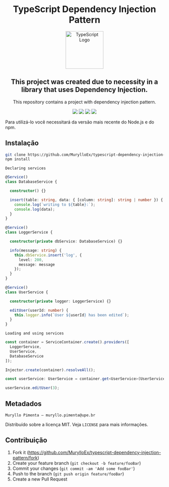 
<h1 align="center">TypeScript Dependency Injection Pattern</h1>
<p align="center">
  <img src="https://i.imgur.com/kpnFpjv.png" width="120" alt="TypeScript Logo" />
</p>
<h2 align="center">This project was created due to necessity in a library that uses Dependency Injection.</h2>
<p align="center">This repository contains a project with dependency injection pattern.</p>
<p align="center">
  <img src="https://badgen.net/badge/lang/TypeScript/purple?icon=label"/> 
  <img src="https://badgen.net/badge/license/MIT/green?icon=label"/>
  <img src="https://badgen.net/badge/authors/Muryllo/red?icon=label"/>
  <img src="https://badgen.net/badge/pattern/Dependency%20Injection/orange?icon=label"/>
</p>

Para utilizá-lo você necessitará da versão mais recente do Node.js e do npm.

## Instalação

```sh
git clone https://github.com/MurylloEx/typescript-dependency-injection-pattern.git
npm install
```

``Declaring services``
```ts
@Service()
class DatabaseService {

  constructor() {}

  insert(table: string, data: { [column: string]: string | number }) {
    console.log(`writing to ${table}:`);
    console.log(data);
  }
}

@Service()
class LoggerService {

  constructor(private dbService: DatabaseService) {}

  info(message: string) {
    this.dbService.insert('log', {
      level: 200,
      message: message
    });
  }
}

@Service()
class UserService {

  constructor(private logger: LoggerService) {}

  editUser(userId: number) {
    this.logger.info(`User ${userId} has been edited`);
  }
}
```

``Loading and using services``
```ts
const container = ServiceContainer.create().providers([
  LoggerService,
  UserService,
  DatabaseService
]);

Injector.create(container).resolveAll();

const userService: UserService = container.get<UserService>(UserService);

userService.editUser(3);
```

## Metadados

```
Muryllo Pimenta – muryllo.pimenta@upe.br
```

Distribuído sobre a licença MIT. Veja ``LICENSE`` para mais informações.

## Contribuição

1. Fork it (<https://github.com/MurylloEx/typescript-dependency-injection-pattern/fork>)
2. Create your feature branch (`git checkout -b feature/fooBar`)
3. Commit your changes (`git commit -am 'Add some fooBar'`)
4. Push to the branch (`git push origin feature/fooBar`)
5. Create a new Pull Request